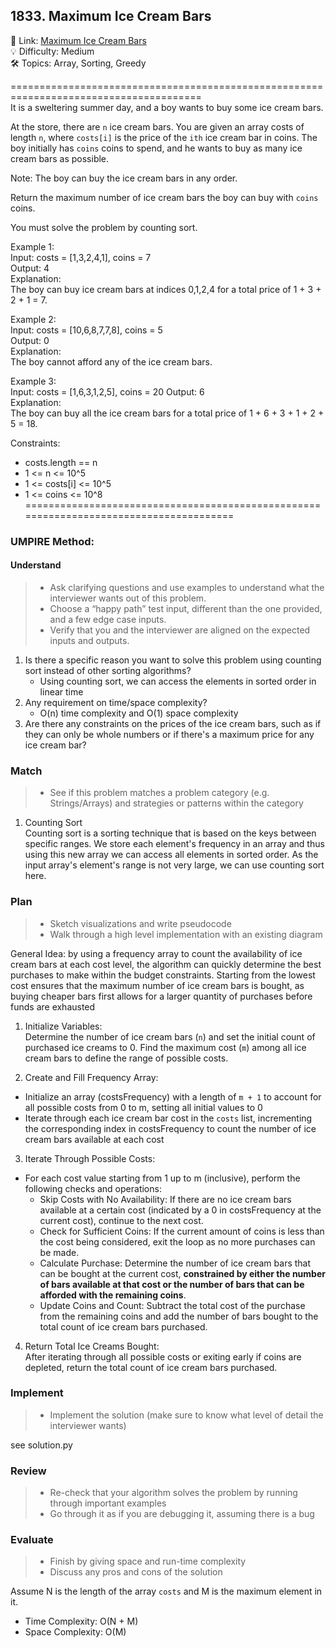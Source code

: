 ## 1833. Maximum Ice Cream Bars
🔗  Link: [Maximum Ice Cream Bars](https://leetcode.com/problems/maximum-ice-cream-bars/description/)<br>
💡 Difficulty: Medium<br>
🛠️ Topics: Array, Sorting, Greedy<br>

=======================================================================================<br>
It is a sweltering summer day, and a boy wants to buy some ice cream bars.

At the store, there are `n` ice cream bars. You are given an array costs of length `n`, where `costs[i]` is the price of the `ith` ice cream bar in coins. The boy initially has `coins` coins to spend, and he wants to buy as many ice cream bars as possible. 

Note: The boy can buy the ice cream bars in any order.

Return the maximum number of ice cream bars the boy can buy with `coins` coins.

You must solve the problem by counting sort.<br>

Example 1:<br>
Input: costs = [1,3,2,4,1], coins = 7<br>
Output: 4<br>
Explanation:<br>
The boy can buy ice cream bars at indices 0,1,2,4 for a total price of 1 + 3 + 2 + 1 = 7.<br>

Example 2:<br>
Input: costs = [10,6,8,7,7,8], coins = 5<br>
Output: 0<br>
Explanation:<br>
The boy cannot afford any of the ice cream bars.<br>

Example 3:<br>
Input: costs = [1,6,3,1,2,5], coins = 20
Output: 6<br>
Explanation:<br>
The boy can buy all the ice cream bars for a total price of 1 + 6 + 3 + 1 + 2 + 5 = 18.<br>

Constraints:<br>
- costs.length == n
- 1 <= n <= 10^5
- 1 <= costs[i] <= 10^5
- 1 <= coins <= 10^8
=======================================================================================<br>
### UMPIRE Method:
#### Understand

> - Ask clarifying questions and use examples to understand what the interviewer wants out of this problem.
> - Choose a “happy path” test input, different than the one provided, and a few edge case inputs. 
> - Verify that you and the interviewer are aligned on the expected inputs and outputs.
1. Is there a specific reason you want to solve this problem using counting sort instead of other sorting algorithms? 
    - Using counting sort, we can access the elements in sorted order in linear time
2. Any requirement on time/space complexity?
    - O(n) time complexity and O(1) space complexity
3. Are there any constraints on the prices of the ice cream bars, such as if they can only be whole numbers or if there's a maximum price for any ice cream bar?


### Match
> - See if this problem matches a problem category (e.g. Strings/Arrays) and strategies or patterns within the category


1. Counting Sort<br>
Counting sort is a sorting technique that is based on the keys between specific ranges. We store each element's frequency in an array and thus using this new array we can access all elements in sorted order.
As the input array's element's range is not very large, we can use counting sort here.


### Plan
> - Sketch visualizations and write pseudocode
> - Walk through a high level implementation with an existing diagram

General Idea: by using a frequency array to count the availability of ice cream bars at each cost level, the algorithm can quickly determine the best purchases to make within the budget constraints. Starting from the lowest cost ensures that the maximum number of ice cream bars is bought, as buying cheaper bars first allows for a larger quantity of purchases before funds are exhausted

1) Initialize Variables: <br>
Determine the number of ice cream bars (`n`) and set the initial count of purchased ice creams to 0. Find the maximum cost (`m`) among all ice cream bars to define the range of possible costs.

2) Create and Fill Frequency Array:<br>
- Initialize an array (costsFrequency) with a length of `m + 1` to account for all possible costs from 0 to m, setting all initial values to 0
- Iterate through each ice cream bar cost in the `costs` list, incrementing the corresponding index in costsFrequency to count the number of ice cream bars available at each cost

3) Iterate Through Possible Costs:<br>
- For each cost value starting from 1 up to m (inclusive), perform the following checks and operations:
    - Skip Costs with No Availability: If there are no ice cream bars available at a certain cost (indicated by a 0 in costsFrequency at the current cost), continue to the next cost.
    - Check for Sufficient Coins: If the current amount of coins is less than the cost being considered, exit the loop as no more purchases can be made.
    - Calculate Purchase: Determine the number of ice cream bars that can be bought at the current cost, **constrained by either the number of bars available at that cost or the number of bars that can be afforded with the remaining coins**.
    - Update Coins and Count: Subtract the total cost of the purchase from the remaining coins and add the number of bars bought to the total count of ice cream bars purchased.

4) Return Total Ice Creams Bought: <br>
After iterating through all possible costs or exiting early if coins are depleted, return the total count of ice cream bars purchased.


### Implement
> - Implement the solution (make sure to know what level of detail the interviewer wants)

see solution.py

### Review
> - Re-check that your algorithm solves the problem by running through important examples
> - Go through it as if you are debugging it, assuming there is a bug
### Evaluate
> - Finish by giving space and run-time complexity
> - Discuss any pros and cons of the solution

Assume N is the length of the array `costs` and M is the maximum element in it.

- Time Complexity: O(N + M)
- Space Complexity: O(M)